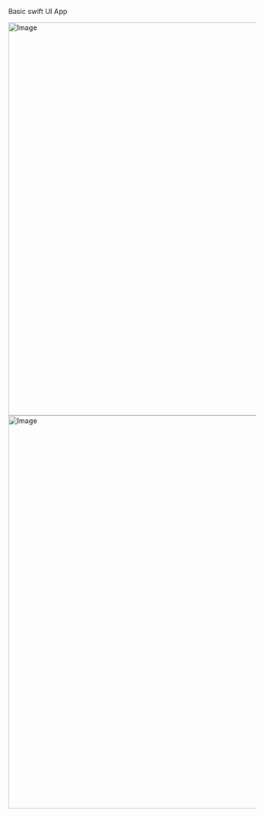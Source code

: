 Basic swift UI App

<img src="https://github.com/Manisankar-ch/sampleChat/assets/67576566/e0b83fe4-2f7e-4e94-97f4-d19886da1ae8" alt="Image" style="width: 600px; height: 800px;">

<img src="https://github.com/user-attachments/assets/ac5fd229-0fa7-48f7-8347-96fc19972170" alt="Image" style="width: 600px; height: 800px;">

